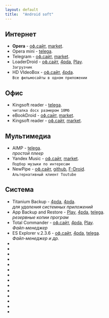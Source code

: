```yaml
---
layout: default
title:  "Android soft"
---
```



## Интернет
* **Opera** - 
[оф.сайт](http://opera.com),
[market](#).
* Opera mini - 
[telega](http://opera.com).
* Telegram - 
[оф.сайт](http://opera.com),
[market](#).
* LoaderDroid - 
[оф.сайт](#),
[4pda](#),
[Play](#).  
`Загрузчик`
* HD VIdeoBox - 
[оф.сайт](#),
[4pda](#).  
`Все фильмосайты в одном приложении`

## Офис
* Kingsoft reader - 
[telega](http://t.me).  
`читалка docx размером 10Мб`
* eBookDroid - 
[оф.сайт](http://opera.com),
[market](#).  
* Kingsoft reader - 
[оф.сайт](http://opera.com),
[market](#).  

## Мультимедиа
* AIMP - 
[telega](http://t.me).  
*простой плеер*
* Yandex Music - 
[оф.сайт](http://opera.com),
[market](#).  
`Подбор музыки по интересам`
* NewPipe - 
[оф.сайт](http://opera.com),
[github](http://opera.com),
[F-Droid](#).  
`Альтернативный клиент Toutube`

## Система 
* Titanium Backup - 
[4pda](#),
[4pda](#).  
*для удаления системных приложений*
* App Backup and Restore - 
[Play](#),
[4pda](#),
[telega](#).  
*резервные копии програм*
* Total Commander - 
[оф.сайт](#),
[4pda](#),
[Play](#).  
*Файл-менеджер*
* ES Explorer v.2.3.6 - 
[оф.сайт](#),
[4pda](#),
[telega](#).  
*Файл-менеджер и др.*
*  
*  
*  
*  
*  
*  
*  
*  
*  
*  
*  
*  
*  
*  




<!--

## Офис

**Название** | **Ссылки** | **Описание**	
:--- | --- | ---
WPS Office | [Play](#) | Офис от китайцев 
EBookDroid | [Play](#) | Всеядная читалка 


## Мультимедиа

**Название** | **Ссылки** | **Описание**  
:--- |--- | ---
AIMP | [оф.сайт](#) - [4pda](#) - [Play](#) | Простой и удобный плеер
Яндекс.Музыка | [Play](#) | Музыка по альбомам за $$
NewPipe | [GitHub](#) - [4pda](#) - [F-Droid](#) | Легкий клиент Youtube


### Инет

| **Название** | **Ссылки** | **Описание** |
| :--- | :--- | :---
| Opera | [оф.сайт](#) - [4pda](#) - [Play](#) | Браузер |
| LoaderDroid | [оф.сайт](#) - [4pda](#) - [Play](#) | Загрузчик |
| AIMP | [оф.сайт](#) - [4pda](#) - [Play](#) | Простой и удобный плеер |
| HD VIdeoBox | [оф.сайт](#) - [4pda](#) | Все фильмосайты в одном приложении |

## Система

**Название** | **Ссылки** | **Описание**
------------ | ---------- | ------------
Titanium Backup | [4pda](#) | резервные копии файлов
App Backup and Restore | [Play](#) - [4pda](#) - [telega](#) | резервные копии програм
Total Commander | [оф.сайт](#) - [4pda](#) - [Play](#) | Файл-менеджер
ES Explorer v.2.3.6  | [оф.сайт](#) - [4pda](#) - [telega](#) | Файл-менеджер и др.




-->



<script>
function nnm(name){
window.open("http://nnm-club.me/forum/tracker.php?nm="+name);
}
</script>
